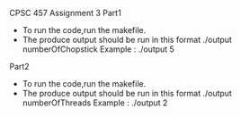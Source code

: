 CPSC 457 Assignment 3
Part1
- To run the code,run the makefile.
- The produce output should be run in this format
	./output numberOfChopstick
	Example : ./output 5
	
Part2
- To run the code,run the makefile.
- The produce output should be run in this format
	./output numberOfThreads
	Example : ./output 2